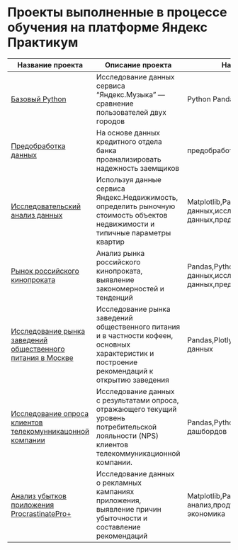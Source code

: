 # Проекты выполненные в процессе обучения на платформе Яндекс Практикум
|Название проекта|Описание проекта|Навыки и инструменты|
|----------------|----------------|--------------------|
|[Базовый Python](https://github.com/vskrasilnikova/YandexPractikum/blob/main/music_project/music_project.ipynb)|Исследование данных сервиса “Яндекс.Музыка” — сравнение пользователей двух городов|Python Pandas|
|[Предобработка данных](https://github.com/vskrasilnikova/YandexPractikum/blob/main/bank_project/bank_project.ipynb)|На основе данных кредитного отдела банка проанализировать надежность заемщиков|предобработка данных Python Pandas|
|[Исследовательский анализ данных](https://github.com/vskrasilnikova/YandexPractikum/blob/main/home_project/nome_project.ipynb)|Используя данные сервиса Яндекс.Недвижимость, определить рыночную стоимость объектов недвижимости и типичные параметры квартир|Matplotlib,Pandas,Python,визуализация данных,исследовательский анализ данных,предобработка данных|
|[Рынок российского кинопроката](https://github.com/vskrasilnikova/YandexPractikum/blob/main/cinema_project/cinema_project.ipynb)|Анализ рынка российского кинопроката, выявление закономерностей и тенденций|Pandas,Python,визуализация данных,исследовательский анализ данных,предобработка данных|
|[Исследование рынка заведений общественного питания в Москве](https://github.com/vskrasilnikova/YandexPractikum/blob/main/cafe_project/cafe_project.ipynb)|Исследование рынка заведений общественного питания и в частности кофеен, основных характеристик и построение рекомендаций к открытию заведения|Pandas,Plotly,Python,Seaborn,визуализация данных|
|[Исследование опроса клиентов телекомунникацонной компании](https://github.com/vskrasilnikova/YandexPractikum/blob/main/NPS_project/NPS.ipynb)|Исследование данных с результатами опроса, отражающего текущий уровень потребительской лояльности (NPS) клиентов телекоммуникационной компании.|Pandas,Python,SQL,Tableau,построение дашбордов|
|[Анализ убытков приложения ProcrastinatePro+](https://github.com/vskrasilnikova/YandexPractikum/blob/main/metric/procrastinate_project.ipynb)|Исследование данных о рекламных кампаниях приложения, выявление причин убыточности и составление рекомендаций|Matplotlib,Pandas,Python,Seaborn,когортный анализ,продуктовые метрики,юнит-экономика|
